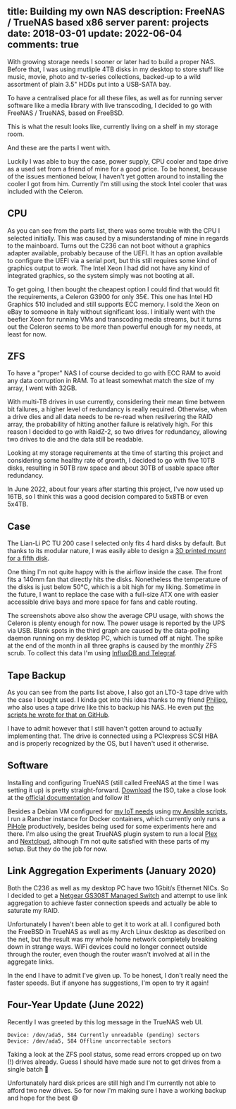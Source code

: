 title: Building my own NAS
description: FreeNAS / TrueNAS based x86 server
parent: projects
date: 2018-03-01
update: 2022-06-04
comments: true
---

With growing storage needs I sooner or later had to build a proper NAS.
Before that, I was using mutliple 4TB disks in my desktop to store stuff like music, movie, photo and tv-series collections, backed-up to a wild assortment of plain 3.5" HDDs put into a USB-SATA bay.

To have a centralised place for all these files, as well as for running server software like a media library with live transcoding, I decided to go with FreeNAS / TrueNAS, based on FreeBSD.

This is what the result looks like, currently living on a shelf in my storage room.

<!--%
lightgallery([
    [ "img/nas_shelf_1.jpg", "" ],
    [ "img/nas_shelf_2.jpg", "" ],
    [ "img/nas_shelf_3.jpg", "" ],
])
%-->

And these are the parts I went with.

<!--%
tableHelper([ "align-right", "align-last-right", "align-right monospaced"],
    [ "Part", "Description", "Cost" ], [
        [ "HDD", ("5x 10TB Seagate IronWolf", "https://www.seagate.com/de/de/products/nas-drives/ironwolf-hard-drive/"), "1399.75€" ],
        [ "<s>CPU</s>", ("<s>Intel Xeon E3 1230 v6 (3.5GHz, 4 cores +HT)</s>", "https://www.intel.com/content/www/us/en/products/sku/97474/intel-xeon-processor-e31230-v6-8m-cache-3-50-ghz/specifications.html"), "<s>239.53€</s>" ],
        [ "CPU", ("Intel Celeron G3900 (2.8GHz, 2 cores)", "https://www.intel.com/content/www/us/en/products/sku/90741/intel-celeron-processor-g3900-2m-cache-2-80-ghz/specifications.html"), "35.99€" ],
        [ "MoBo", ("ASRock C236 WSI", "https://www.asrockrack.com/general/productdetail.asp?Model=C236%20WSI#Specifications"), "192.49€" ],
        [ "RAM", ("Kingston ValueRAM (2x16GB, DDR4, ECC)", "https://www.kingston.com/en/memory"), "334.75€" ],
        [ "SSD", ("Kingston A400 SSD (120GB)", "https://www.kingston.com/en/ssd/a400-solid-state-drive"), "36.19€" ],
        [ "SATA", ("5x SATA Cable 70cm", "https://www.mindfactory.de/product_info.php/0-70m-Good-Connections-SATA-6Gb-s-Anschlusskabel-SATA-Stecker-auf-SATA-S_687522.html"), "19.50€" ],
        [ "Case", ("Lian Li PC TU 200 (used)", "https://amzn.to/3xfTYlK"), "150.00€" ],
        [ "PSU", ("Corsair SF450 (used)", "https://www.corsair.com/de/de/Kategorien/Produkte/Netzger%C3%A4te/SF-Series%E2%84%A2-80-PLUS-Gold-Power-Supplies/p/CP-9020104-EU"), "0.00€" ],
        [ "Cooler", ("ProlimaTech Samuel 17 (used)", "http://www.prolimatech.com/en/products/detail.asp?id=157"), "0.00€" ],
        [ "Tape", "HP LTO-3 tape drive (used)", "0.00€" ],
        [ "UPS", ("APC Back-UPS BX700U", "https://amzn.to/3MfN3xd"), "77.99€" ],
        [ "Fan", ("140mm be quiet! Silent Wings 3 PWM", "https://www.bequiet.com/en/casefans/717"), "19.26€" ],
        [ "SCSI", ("LSI20320IE SCSI HBA", "https://docs.broadcom.com/doc/12352276"), "19.00€"],
        [ "", "Sum", "2284.92€" ]
    ]
)
%-->

Luckily I was able to buy the case, power supply, CPU cooler and tape drive as a used set from a friend of mine for a good price.
To be honest, because of the issues mentioned below, I haven't yet gotten around to installing the cooler I got from him.
Currently I'm still using the stock Intel cooler that was included with the Celeron.

## CPU

As you can see from the parts list, there was some trouble with the CPU I selected initially.
This was caused by a misunderstanding of mine in regards to the mainboard.
Turns out the C236 can not boot without a graphics adapter available, probably because of the UEFI.
It has an option available to configure the UEFI via a serial port, but this still requires some kind of graphics output to work.
The Intel Xeon I had did not have any kind of integrated graphics, so the system simply was not booting at all.

To get going, I then bought the cheapest option I could find that would fit the requirements, a Celeron G3900 for only 35€.
This one has Intel HD Graphics 510 included and still supports ECC memory.
I sold the Xeon on eBay to someone in Italy without significant loss.
I initially went with the beefier Xeon for running VMs and transcoding media streams, but it turns out the Celeron seems to be more than powerful enough for my needs, at least for now.

## ZFS

To have a "proper" NAS I of course decided to go with ECC RAM to avoid any data corruption in RAM.
To at least somewhat match the size of my array, I went with 32GB.

With multi-TB drives in use currently, considering their mean time between bit failures, a higher level of redundancy is really required.
Otherwise, when a drive dies and all data needs to be re-read when resilvering the RAID array, the probability of hitting another failure is relatively high.
For this reason I decided to go with RaidZ-2, so two drives for redundancy, allowing two drives to die and the data still be readable.

Looking at my storage requirements at the time of starting this project and considering some healthy rate of growth, I decided to go with five 10TB disks, resulting in 50TB raw space and about 30TB of usable space after redundancy.

In June 2022, about four years after starting this project, I've now used up 16TB, so I think this was a good decision compared to 5x8TB or even 5x4TB.

## Case

The Lian-Li PC TU 200 case I selected only fits 4 hard disks by default.
But thanks to its modular nature, I was easily able to design a [3D printed mount for a fifth disk](https://www.printables.com/model/131619-lian-li-hdd-cage-extension).

<!--%
lightgallery([
    [ "img/nas_hdd_1.jpg", "View inside opened NAS case" ],
    [ "img/nas_hdd_2.jpg", "Closer view of mount" ],
    [ "img/nas_hdd_3.jpg", "Closer view of mount" ],
])
%-->

One thing I'm not quite happy with is the airflow inside the case.
The front fits a 140mm fan that directly hits the disks.
Nonetheless the temperature of the disks is just below 50°C, which is a bit high for my liking.
Sometime in the future, I want to replace the case with a full-size ATX one with easier accessible drive bays and more space for fans and cable routing.

<!--%
lightgallery([
    [ "img/nas_hdd_temp.png", "Hard disk temperatures" ],
    [ "img/nas_cpu.png", "CPU usage of NAS" ],
    [ "img/nas_power.png", "Power usage as reported by UPS" ],
])
%-->

The screenshots above also show the average CPU usage, with shows the Celeron is plenty enough for now.
The power usage is reported by the UPS via USB.
Blank spots in the third graph are caused by the data-polling daemon running on my desktop PC, which is turned off at night.
The spike at the end of the month in all three graphs is caused by the monthly ZFS scrub.
To collect this data I'm using [InfluxDB and Telegraf](influxdb.html).

## Tape Backup

As you can see from the parts list above, I also got an LTO-3 tape drive with the case I bought used.
I kinda got into this idea thanks to my friend [Philipp](https://www.phschoen.de/), who also uses a tape drive like this to backup his NAS.
He even put [the scripts he wrote for that on GitHub](https://github.com/phschoen/LTO-backup-script).

I have to admit however that I still haven't gotten around to actually implementing that.
The drive is connected using a PCIexpress SCSI HBA and is properly recognized by the OS, but I haven't used it otherwise.

## Software

Installing and configuring TrueNAS (still called FreeNAS at the time I was setting it up) is pretty straight-forward. [Download](https://www.truenas.com/download-truenas-core/) the ISO, take a close look at the [official documentation](https://www.truenas.com/docs/core/gettingstarted/) and follow it!

Besides a Debian VM configured for [my IoT needs](smarthome.html) using [my Ansible scripts](sovereign.html), I run a Rancher instance for Docker containers, which currently only runs a [PiHole](https://pi-hole.net/) productively, besides being used for some experiments here and there.
I'm also using the great TrueNAS plugin system to run a local [Plex](https://www.plex.tv/) and [Nextcloud](https://nextcloud.com/), although I'm not quite satisfied with these parts of my setup.
But they do the job for now.

<!--%
lightgallery([
    [ "img/nas_rancher.png", "Screenshot of Rancher UI" ],
    [ "img/nas_pi_hole.png", "Screenshot of Pi-Hole UI" ],
])
%-->

## Link Aggregation Experiments (January 2020)

Both the C236 as well as my desktop PC have two 1Gbit/s Ethernet NICs.
So I decided to get a [Netgear GS308T Managed Switch](https://amzn.to/3xiy41n) and attempt to use link aggregation to achieve faster connection speeds and actually be able to saturate my RAID.

Unfortunately I haven't been able to get it to work at all.
I configured both the FreeBSD in TrueNAS as well as my Arch Linux desktop as described on the net, but the result was my whole home network completely breaking down in strange ways.
WiFi devices could no longer connect outside through the router, even though the router wasn't involved at all in the aggregate links.

In the end I have to admit I've given up.
To be honest, I don't really need the faster speeds.
But if anyone has suggestions, I'm open to try it again!

## Four-Year Update (June 2022)

Recently I was greeted by this log message in the TrueNAS web UI.

    Device: /dev/ada5, 584 Currently unreadable (pending) sectors
    Device: /dev/ada5, 584 Offline uncorrectable sectors

Taking a look at the ZFS pool status, some read errors cropped up on two (!) drives already.
Guess I should have made sure not to get drives from a single batch 🤷

<!--%
lightgallery([
    [ "img/nas_zfs_pool.png", "ZFS pool status" ],
])
%-->

Unfortunately hard disk prices are still high and I'm currently not able to afford two new drives.
So for now I'm making sure I have a working backup and hope for the best 😅
